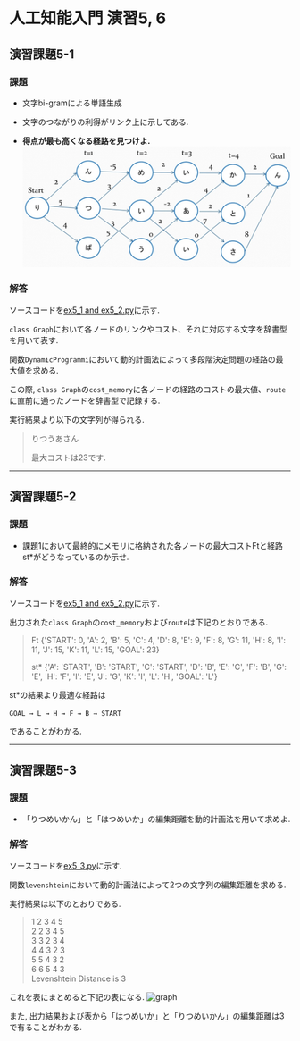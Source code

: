 # 人工知能入門 演習5, 6
## 演習課題5-1
### 課題

- 文字bi-gramによる単語生成

- 文字のつながりの利得がリンク上に示してある.

- **得点が最も高くなる経路を見つけよ.**
![graph](https://github.com/etsuura/AI_practice/blob/master/ex5/graph.jpg)

### 解答

ソースコードを[ex5_1 and ex5_2.py](https://github.com/etsuura/AI_practice/blob/master/ex5/ex5_1%20and%20ex5_2.py)に示す.

```class Graph```において各ノードのリンクやコスト、それに対応する文字を辞書型を用いて表す.

関数```DynamicProgrammi```において動的計画法によって多段階決定問題の経路の最大値を求める.

この際, ```class Graph```の```cost_memory```に各ノードの経路のコストの最大値、```route```に直前に通ったノードを辞書型で記録する.

実行結果より以下の文字列が得られる.
>りつうあさん
>
>最大コストは23です.

---

## 演習課題5-2
### 課題

- 課題1において最終的にメモリに格納された各ノードの最大コストFtと経路st*がどうなっているのか示せ.

### 解答

ソースコードを[ex5_1 and ex5_2.py](https://github.com/etsuura/AI_practice/blob/master/ex5/ex5_1%20and%20ex5_2.py)に示す.

出力された```class Graph```の```cost_memory```および```route```は下記のとおりである.
>Ft
>{'START': 0, 'A': 2, 'B': 5, 'C': 4, 'D': 8, 'E': 9, 'F': 8, 'G': 11, 'H': 8, 'I': 11, 'J': 15, 'K': 11, 'L': 15, 'GOAL': 23}
>
>st*
{'A': 'START', 'B': 'START', 'C': 'START', 'D': 'B', 'E': 'C', 'F': 'B', 'G': 'E', 'H': 'F', 'I': 'E', 'J': 'G', 'K': 'I', 'L': 'H', 'GOAL': 'L'}

st*の結果より最適な経路は

```GOAL → L → H → F → B → START```

であることがわかる.

---

## 演習課題5-3
### 課題
- 「りつめいかん」と「はつめいか」の編集距離を動的計画法を用いて求めよ.

### 解答

ソースコードを[ex5_3.py](https://github.com/etsuura/AI_practice/blob/master/ex5/ex5_3.py)に示す.

関数```levenshtein```において動的計画法によって2つの文字列の編集距離を求める.

実行結果は以下のとおりである.

>1  2  3  4  5  
>2  2  3  4  5  
>3  3  2  3  4  
>4  4  3  2  3  
>5  5  4  3  2  
>6  6  5  4  3  
>Levenshtein Distance is 3

これを表にまとめると下記の表になる.
![graph](https://github.com/etsuura/AI_practice/blob/master/ex5/table.jpg)

また, 出力結果および表から「はつめいか」と「りつめいかん」の編集距離は3
で有ることがわかる.